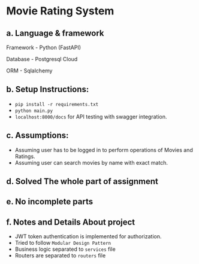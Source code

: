 
# Movie Rating System

## a. Language & framework
Framework - Python (FastAPI)

Database - Postgresql Cloud 

ORM - Sqlalchemy

## b. Setup Instructions:

 
* ``` pip install -r requirements.txt ```
* ``` python main.py ```
* ``` localhost:8000/docs ``` for API testing with swagger integration.

## c. Assumptions:
* Assuming user has to be logged in to perform operations of Movies and Ratings.
* Assuming user can search movies by name with exact match.

## d. Solved The whole part of assignment

## e. No incomplete parts

## f. Notes and Details About project
* JWT token authentication is implemented for authorization.
* Tried to follow `Modular Design Pattern`
* Business logic separated to `services` file
* Routers are separated to `routers` file 




